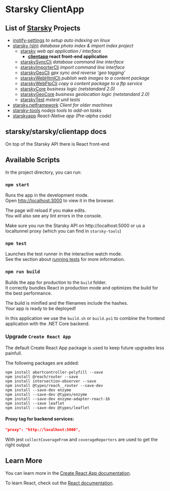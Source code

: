 # Starsky ClientApp
## List of [Starsky](../../../readme.md) Projects
 * [inotify-settings](../../../inotify-settings/readme.md) _to setup auto indexing on linux_
 * [starsky (sln)](../../../starsky/readme.md) _database photo index & import index project_
    * [starsky](../../../starsky/starsky/readme.md) _web api application / interface_
      *  __[clientapp](../../../starsky/starsky/clientapp/readme.md) react front-end application__
    * [starskySyncCli](../../../starsky/starskysynccli/readme.md)  _database command line interface_
    * [starskyImporterCli](../../../starsky/starskyimportercli/readme.md)  _import command line interface_
    * [starskyGeoCli](../../../starsky/starskygeocli/readme.md)  _gpx sync and reverse 'geo tagging'_
    * [starskyWebHtmlCli](../../../starsky/starskywebhtmlcli/readme.md)  _publish web images to a content package_
    * [starskyWebFtpCli](../../../starsky/starskywebftpcli/readme.md)  _copy a content package to a ftp service_
    * [starskyCore](../../../starsky/starskycore/readme.md) _business logic (netstandard 2.0)_
    * [starskyGeoCore](../../../starsky/starskygeocore/readme.md) _business geolocation logic (netstandard 2.0)_
    * [starskyTest](../../../starsky/starskytest/readme.md)  _mstest unit tests_
 * [starsky.netframework](../../../starsky.netframework/readme.md) _Client for older machines_
 * [starsky-tools](../../../starsky-tools/readme.md) _nodejs tools to add-on tasks_
 * [starskyapp](../../../starskyapp/readme.md) _React-Native app (Pre-alpha code)_

## starsky/starsky/clientapp docs

On top of the Starsky API there is React front-end

## Available Scripts

In the project directory, you can run:

### `npm start`

Runs the app in the development mode.<br>
Open [http://localhost:3000](http://localhost:3000) to view it in the browser.

The page will reload if you make edits.<br>
You will also see any lint errors in the console.

Make sure you run the Starsky API on http://localhost:5000 or us a localtunnel proxy (which you can find in `starsky-tools`)

### `npm test`

Launches the test runner in the interactive watch mode.<br>
See the section about [running tests](https://facebook.github.io/create-react-app/docs/running-tests) for more information.

### `npm run build`

Builds the app for production to the `build` folder.<br>
It correctly bundles React in production mode and optimizes the build for the best performance.

The build is minified and the filenames include the hashes.<br>
Your app is ready to be deployed!

In this application we use the `build.sh` or `build.ps1` to combine the frontend application with the .NET Core backend.

### Upgrade `Create React App`

The default Create React App package is used to keep future upgrades less painfull.

The following packages are added:
```
npm install abortcontroller-polyfill --save
npm install @reach/router --save
npm install intersection-observer --save
npm install @types/reach__router --save-dev
npm install --save-dev enzyme
npm install --save-dev @types/enzyme
npm install --save-dev enzyme-adapter-react-16
npm install --save leaflet
npm install --save-dev @types/leaflet
```

#### Proxy tag for backend services:
```json
"proxy": "http://localhost:5000",
```


With jest `collectCoverageFrom` and `coverageReporters` are used to get the right output

## Learn More

You can learn more in the [Create React App documentation](https://facebook.github.io/create-react-app/docs/getting-started).

To learn React, check out the [React documentation](https://reactjs.org/).
